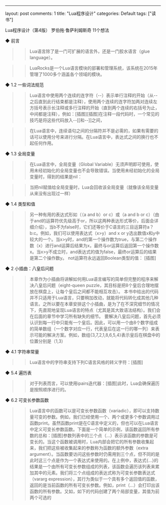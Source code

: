 ---
layout: post
comments: 1
title:  "Lua程序设计"
categories: Default
tags: ["读书"]

Lua程序设计（第4版）
罗伯拖·鲁萨利姆斯奇
11个想法

◆ 前言

>> Lua语言除了是一门可扩展的语言外，还是一门胶水语言（glue language）。

>> LuaRocks是一个Lua语言模块的部署和管理系统，该系统在2015年管理了1000多个涵盖各个领域的模块。

◆ 1.2 一些词法规范

>> Lua语言中使用两个连续的连字符（--）表示单行注释的开始（从--之后直到此行结束都是注释），使用两个连续的连字符加两对连续左方括号表示长注释或多行注释的开始（直到两个连续的右括号为止，中间都是注释），例如：[插图][插图]在注释一段代码时，一个常见的技巧是将这些代码放入--[[和--]]之间，

>> 在Lua语言中，连续语句之间的分隔符并不是必需的，如果有需要的话可以使用分号来进行分隔。在Lua语言中，表达式之间的换行也不起任何作用。

◆ 1.3 全局变量

>> 在Lua语言中，全局变量（Global Variable）无须声明即可使用，使用未经初始化的全局变量也不会导致错误。当使用未经初始化的全局变量时，得到的结果是nil：

>> 当把nil赋值给全局变量时，Lua会回收该全局变量（就像该全局变量从来没有出现过一样）

◆ 1.4 类型和值

>> 另一种有用的表达式形如（（a and b）or c）或（a and b or c）（由于and的运算符优先级高于or，所以这两种表达形式等价，后面会详细介绍），当b不为false时，它们还等价于C语言的三目运算符a？b:c。例如，我们可以使用表达式（x>y）and x or y选出数值x和y中较大的一个。当x>y时，and的第一个操作数为true，与第二个操作数（x）进行and运算后结果为x，最终与or运算后返回第一个操作数x。当x>y不成立时，and表达式的值为false，最终or运算后的结果是第二个操作数y。
not运算符永远返回Boolean类型的值：
[插图]

◆ 2 小插曲：八皇后问题

>> 本章作为小插曲将讲解如何用Lua语言编写的简单但完整的程序来解决八皇后问题（eight-queen puzzle，其目标是把8个皇后合理地摆放在棋盘上，让每个皇后之间都不能相互攻击）。
本书中给出的代码并不只适用于Lua语言，只要稍加改动，就能将代码转化成其他几种语言。之所以要在本章安排这个小插曲，是为了在不深究细节的情况下，先直观地呈现Lua语言的特点（尤其是其大致语法结构）。我们会在后面的章节中学习所有缺失的细节。
要解决八皇后问题，首先必须认识到每一行中只能有一个皇后。因此，可以用一个由8个数字组成的简单数组（一个数字对应一行，代表皇后在这一行的哪一列）来表示可能的解决方案。例如，数组{3,7,2,1,8,6,5,4}表示皇后在棋盘中的位置分别是（1,3）

◆ 4.1 字符串常量

>> Lua语言中的字符串支持下列C语言风格的转义字符：[插图]

◆ 5.4 遍历表

>> 对于列表而言，可以使用ipairs迭代器：[插图]此时，Lua会确保遍历是按照顺序进行的。

◆ 6.2 可变长参数函数

>> Lua语言中的函数可以是可变长参数函数（variadic），即可以支持数量可变的参数。例如，我们已经使用一个、两个或更多个参数调用过函数print。虽然函数print是在C语言中定义的，但也可以在Lua语言中定义可变长参数函数。下面是一个简单的示例，该函数返回所有参数的总和：[插图]参数列表中的三个点（...）表示该函数的参数是可变长的。当这个函数被调用时，Lua内部会把它的所有参数收集起来，我们把这些被收集起来的参数称为函数的额外参数（extra argument）。当函数要访问这些参数时仍需用到三个点，但不同的是此时这三个点是作为一个表达式来使用的。在上例中，表达式{...}的结果是一个由所有可变长参数组成的列表，该函数会遍历该列表来累加其中的元素。我们将三个点组成的表达式称为可变长参数表达式（vararg expression），其行为类似于一个具有多个返回值的函数，返回的是当前函数的所有可变长参数。例如，print（...）会打印出该函数的所有参数。又如，如下的代码创建了两个局部变量，其值为前两个可选的

